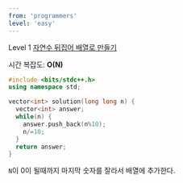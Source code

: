 ```yaml
---
from: 'programmers'
level: 'easy'
---
```


Level 1 [자연수 뒤집어 배열로 만들기](https://programmers.co.kr/learn/courses/30/lessons/12932)

시간 복잡도: **O(N)**

```cpp
#include <bits/stdc++.h>
using namespace std;

vector<int> solution(long long n) {
  vector<int> answer;
  while(n) {
    answer.push_back(n%10);
    n/=10;
  }
  return answer;
}
```

`N`이 0이 될때까지 마지막 숫자를 잘라서 배열에 추가한다.